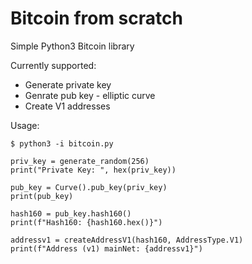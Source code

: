 # Bitcoin from scratch 

Simple Python3 Bitcoin library

Currently supported:

* Generate private key
* Genrate pub key - elliptic curve
* Create V1 addresses

Usage:

```
$ python3 -i bitcoin.py

priv_key = generate_random(256)
print("Private Key: ", hex(priv_key))

pub_key = Curve().pub_key(priv_key)
print(pub_key)

hash160 = pub_key.hash160()
print(f"Hash160: {hash160.hex()}")

addressv1 = createAddressV1(hash160, AddressType.V1)
print(f"Address (v1) mainNet: {addressv1}")

```
